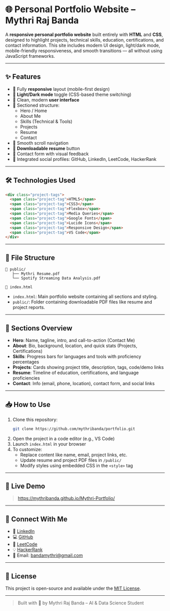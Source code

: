 
# 🌐 Personal Portfolio Website – Mythri Raj Banda

A **responsive personal portfolio website** built entirely with **HTML** and **CSS**, designed to highlight projects, technical skills, education, certifications, and contact information. This site includes modern UI design, light/dark mode, mobile-friendly responsiveness, and smooth transitions — all without using JavaScript frameworks.

---

## ✨ Features

- 🔸 Fully **responsive** layout (mobile-first design)
- 🔸 **Light/Dark mode** toggle (CSS-based theme switching)
- 🔸 Clean, modern **user interface**
- 🔸 Sectioned structure:
  - Hero / Home
  - About Me
  - Skills (Technical & Tools)
  - Projects
  - Resume
  - Contact
- 🔸 Smooth scroll navigation
- 🔸 **Downloadable resume** button
- 🔸 Contact form with visual feedback
- 🔸 Integrated social profiles: GitHub, LinkedIn, LeetCode, HackerRank

---

## 🛠️ Technologies Used

```html
<div class="project-tags">
  <span class="project-tag">HTML5</span>
  <span class="project-tag">CSS3</span>
  <span class="project-tag">Flexbox</span>
  <span class="project-tag">Media Queries</span>
  <span class="project-tag">Google Fonts</span>
  <span class="project-tag">Lucide Icons</span>
  <span class="project-tag">Responsive Design</span>
  <span class="project-tag">VS Code</span>
</div>
```

---

## 📂 File Structure

```
📁 public/
   ├── Mythri Resume.pdf
   └── Spotify Streaming Data Analysis.pdf

📄 index.html
```

- `index.html`: Main portfolio website containing all sections and styling.
- `public/`: Folder containing downloadable PDF files like resume and project reports.

---

## 📸 Sections Overview

- **Hero**: Name, tagline, intro, and call-to-action (Contact Me)
- **About**: Bio, background, location, and quick stats (Projects, Certifications)
- **Skills**: Progress bars for languages and tools with proficiency percentages
- **Projects**: Cards showing project title, description, tags, code/demo links
- **Resume**: Timeline of education, certifications, and language proficiencies
- **Contact**: Info (email, phone, location), contact form, and social links

---

## 📥 How to Use

1. Clone this repository:
   ```bash
   git clone https://github.com/mythribanda/portfolio.git
   ```
2. Open the project in a code editor (e.g., VS Code)
3. Launch `index.html` in your browser
4. To customize:
   - Replace content like name, email, project links, etc.
   - Update resume and project PDF files in `/public/`
   - Modify styles using embedded CSS in the `<style>` tag

---

## 📌 Live Demo

> https://mythribanda.github.io/Mythri-Portfolio/

---

## 🔗 Connect With Me

- 💼 [LinkedIn](https://www.linkedin.com/in/mythri-banda)
- 💻 [GitHub](https://github.com/mythribanda)
- 🧠 [LeetCode](https://leetcode.com/mythri_banda)
- 💡 [HackerRank](https://www.hackerrank.com/mythri_banda)
- 📧 Email: [bandamythri@gmail.com](mailto:bandamythri@gmail.com)

---

## 📄 License

This project is open-source and available under the [MIT License](LICENSE).

---

> Built with 💙 by Mythri Raj Banda – AI & Data Science Student
